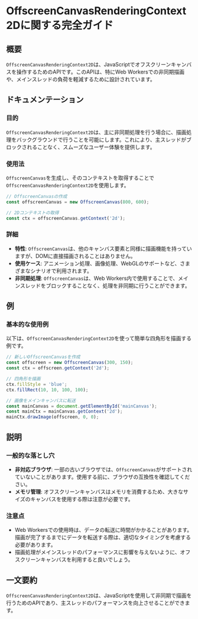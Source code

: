 <!--
Meta Description: # OffscreenCanvasRenderingContext2Dに関する完全ガイド ## 概要 `OffscreenCanvasRenderingContext2D`は、JavaScriptでオフスクリーンキャンバスを操作するためのAPIです。このAPIは、特にWeb Workersでの非同期...
Meta Keywords: offscreencanvas, const, offscreencanvasrenderingcontext2d, ctx, getcontext
-->

# OffscreenCanvasRenderingContext2Dに関する完全ガイド

## 概要
`OffscreenCanvasRenderingContext2D`は、JavaScriptでオフスクリーンキャンバスを操作するためのAPIです。このAPIは、特にWeb Workersでの非同期描画や、メインスレッドの負荷を軽減するために設計されています。

## ドキュメンテーション
### 目的
`OffscreenCanvasRenderingContext2D`は、主に非同期処理を行う場合に、描画処理をバックグラウンドで行うことを可能にします。これにより、主スレッドがブロックされることなく、スムーズなユーザー体験を提供します。

### 使用法
`OffscreenCanvas`を生成し、そのコンテキストを取得することで`OffscreenCanvasRenderingContext2D`を使用します。

```javascript
// OffscreenCanvasの作成
const offscreenCanvas = new OffscreenCanvas(800, 600);

// 2Dコンテキストの取得
const ctx = offscreenCanvas.getContext('2d');
```

### 詳細
- **特性**: `OffscreenCanvas`は、他のキャンバス要素と同様に描画機能を持っていますが、DOMに直接描画されることはありません。
- **使用ケース**: アニメーション処理、画像処理、WebGLのサポートなど、さまざまなシナリオで利用されます。
- **非同期処理**: `OffscreenCanvas`は、Web Workers内で使用することで、メインスレッドをブロックすることなく、処理を非同期に行うことができます。

## 例
### 基本的な使用例
以下は、`OffscreenCanvasRenderingContext2D`を使って簡単な四角形を描画する例です。

```javascript
// 新しいOffscreenCanvasを作成
const offscreen = new OffscreenCanvas(300, 150);
const ctx = offscreen.getContext('2d');

// 四角形を描画
ctx.fillStyle = 'blue';
ctx.fillRect(10, 10, 100, 100);

// 画像をメインキャンバスに転送
const mainCanvas = document.getElementById('mainCanvas');
const mainCtx = mainCanvas.getContext('2d');
mainCtx.drawImage(offscreen, 0, 0);
```

## 説明
### 一般的な落とし穴
- **非対応ブラウザ**: 一部の古いブラウザでは、`OffscreenCanvas`がサポートされていないことがあります。使用する前に、ブラウザの互換性を確認してください。
- **メモリ管理**: オフスクリーンキャンバスはメモリを消費するため、大きなサイズのキャンバスを使用する際は注意が必要です。

### 注意点
- Web Workersでの使用時は、データの転送に時間がかかることがあります。描画が完了するまでにデータを転送する際は、適切なタイミングを考慮する必要があります。
- 描画処理がメインスレッドのパフォーマンスに影響を与えないように、オフスクリーンキャンバスを利用すると良いでしょう。

## 一文要約
`OffscreenCanvasRenderingContext2D`は、JavaScriptを使用して非同期で描画を行うためのAPIであり、主スレッドのパフォーマンスを向上させることができます。